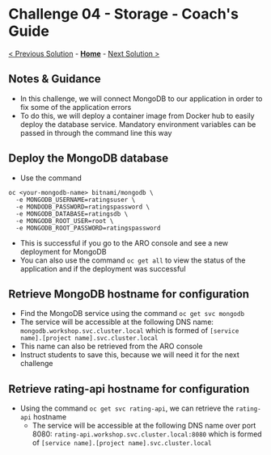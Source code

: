 # Challenge 04 - Storage - Coach's Guide 

[< Previous Solution](./Solution-03.md) - **[Home](./README.md)** - [Next Solution >](./Solution-05.md)

## Notes & Guidance
- In this challenge, we will connect MongoDB to our application in order to fix some of the application errors
- To do this, we will deploy a container image from Docker hub to easily deploy the database service. Mandatory environment variables can be passed in through the command line this way

## Deploy the MongoDB database 
- Use the command 
```
oc <your-mongodb-name> bitnami/mongodb \
  -e MONGODB_USERNAME=ratingsuser \
  -e MONDODB_PASSWORD=ratingspassword \
  -e MONGODB_DATABASE=ratingsdb \
  -e MONGODB_ROOT_USER=root \
  -e MONGODB_ROOT_PASSWORD=ratingspassword
```
  - This is successful if you go to the ARO console and see a new deployment for MongoDB
  - You can also use the command `oc get all` to view the status of the application and if the deployment was successful

  ## Retrieve MongoDB hostname for configuration
  - Find the MongoDB service using the command `oc get svc mongodb`
  - The service will be accessible at the following DNS name: `mongodb.workshop.svc.cluster.local` which is formed of `[service name].[project name].svc.cluster.local`
  - This name can also be retrieved from the ARO console
  - Instruct students to save this, because we will need it for the next challenge

  ## Retrieve rating-api hostname for configuration
- Using the command `oc get svc rating-api`, we can retrieve the `rating-api` hostname
  - The service will be accessible at the following DNS name over port 8080: `rating-api.workshop.svc.cluster.local:8080` which is formed of `[service name].[project name].svc.cluster.local`